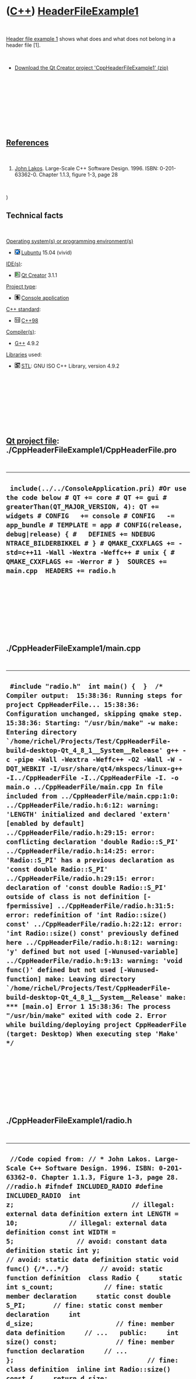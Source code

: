 



 

 

 

 

 

([C++](Cpp.htm)) [HeaderFileExample1](CppHeaderFileExample1.htm)
================================================================

 

[Header file example 1](CppHeaderFileExample1.htm) shows what does and
what does not belong in a header file \[1\].

 

-   [Download the Qt Creator project
    'CppHeaderFileExample1' (zip)](CppHeaderFileExample1.zip)

 

 

 

 

 

[References](CppReferences.htm)
-------------------------------

 

1.  [John Lakos](CppJohnLakos.htm). Large-Scale C++ Software Design.
    1996. ISBN: 0-201-63362-0. Chapter 1.1.3, figure 1-3, page 28

 

)

Technical facts
---------------

 

[Operating system(s) or programming environment(s)](CppOs.htm)

-   ![Lubuntu](PicLubuntu.png) [Lubuntu](CppLubuntu.htm) 15.04 (vivid)

[IDE(s)](CppIde.htm):

-   ![Qt Creator](PicQtCreator.png) [Qt Creator](CppQtCreator.htm) 3.1.1

[Project type](CppQtProjectType.htm):

-   ![console](PicConsole.png) [Console
    application](CppConsoleApplication.htm)

[C++ standard](CppStandard.htm):

-   ![C++98](PicCpp98.png) [C++98](Cpp98.htm)

[Compiler(s)](CppCompiler.htm):

-   [G++](CppGpp.htm) 4.9.2

[Libraries](CppLibrary.htm) used:

-   ![STL](PicStl.png) [STL](CppStl.htm): GNU ISO C++ Library, version
    4.9.2

 

 

 

 

 

[Qt project file](CppQtProjectFile.htm): ./CppHeaderFileExample1/CppHeaderFile.pro
----------------------------------------------------------------------------------

 

  ---------------------------------------------------------------------------------------------------------------------------------------------------------------------------------------------------------------------------------------------------------------------------------------------------------------------------------------------------------------------------------------------------------------------------------------
  ` include(../../ConsoleApplication.pri) #Or use the code below # QT += core # QT += gui # greaterThan(QT_MAJOR_VERSION, 4): QT += widgets # CONFIG   += console # CONFIG   -= app_bundle # TEMPLATE = app # CONFIG(release, debug|release) { #   DEFINES += NDEBUG NTRACE_BILDERBIKKEL # } # QMAKE_CXXFLAGS += -std=c++11 -Wall -Wextra -Weffc++ # unix { #   QMAKE_CXXFLAGS += -Werror # }  SOURCES += main.cpp  HEADERS += radio.h`
  ---------------------------------------------------------------------------------------------------------------------------------------------------------------------------------------------------------------------------------------------------------------------------------------------------------------------------------------------------------------------------------------------------------------------------------------

 

 

 

 

 

./CppHeaderFileExample1/main.cpp
--------------------------------

 

  -------------------------------------------------------------------------------------------------------------------------------------------------------------------------------------------------------------------------------------------------------------------------------------------------------------------------------------------------------------------------------------------------------------------------------------------------------------------------------------------------------------------------------------------------------------------------------------------------------------------------------------------------------------------------------------------------------------------------------------------------------------------------------------------------------------------------------------------------------------------------------------------------------------------------------------------------------------------------------------------------------------------------------------------------------------------------------------------------------------------------------------------------------------------------------------------------------------------------------------------------------------------------------------------------------------------------------------------------------------------------------------------------------------------------------------------------------------------------------------------------------------------------------------------------------------------------------------------------------------------------------------------------------------------------------------
  ``  #include "radio.h"  int main() {  }  /* Compiler output:  15:38:36: Running steps for project CppHeaderFile... 15:38:36: Configuration unchanged, skipping qmake step. 15:38:36: Starting: "/usr/bin/make" -w make: Entering directory `/home/richel/Projects/Test/CppHeaderFile-build-desktop-Qt_4_8_1__System__Release' g++ -c -pipe -Wall -Wextra -Weffc++ -O2 -Wall -W -DQT_WEBKIT -I/usr/share/qt4/mkspecs/linux-g++ -I../CppHeaderFile -I../CppHeaderFile -I. -o main.o ../CppHeaderFile/main.cpp In file included from ../CppHeaderFile/main.cpp:1:0: ../CppHeaderFile/radio.h:6:12: warning: 'LENGTH' initialized and declared 'extern' [enabled by default] ../CppHeaderFile/radio.h:29:15: error: conflicting declaration 'double Radio::S_PI' ../CppHeaderFile/radio.h:14:25: error: 'Radio::S_PI' has a previous declaration as 'const double Radio::S_PI' ../CppHeaderFile/radio.h:29:15: error: declaration of 'const double Radio::S_PI' outside of class is not definition [-fpermissive] ../CppHeaderFile/radio.h:31:5: error: redefinition of 'int Radio::size() const' ../CppHeaderFile/radio.h:22:12: error: 'int Radio::size() const' previously defined here ../CppHeaderFile/radio.h:8:12: warning: 'y' defined but not used [-Wunused-variable] ../CppHeaderFile/radio.h:9:13: warning: 'void func()' defined but not used [-Wunused-function] make: Leaving directory `/home/richel/Projects/Test/CppHeaderFile-build-desktop-Qt_4_8_1__System__Release' make: *** [main.o] Error 1 15:38:36: The process "/usr/bin/make" exited with code 2. Error while building/deploying project CppHeaderFile (target: Desktop) When executing step 'Make'  */ ``
  -------------------------------------------------------------------------------------------------------------------------------------------------------------------------------------------------------------------------------------------------------------------------------------------------------------------------------------------------------------------------------------------------------------------------------------------------------------------------------------------------------------------------------------------------------------------------------------------------------------------------------------------------------------------------------------------------------------------------------------------------------------------------------------------------------------------------------------------------------------------------------------------------------------------------------------------------------------------------------------------------------------------------------------------------------------------------------------------------------------------------------------------------------------------------------------------------------------------------------------------------------------------------------------------------------------------------------------------------------------------------------------------------------------------------------------------------------------------------------------------------------------------------------------------------------------------------------------------------------------------------------------------------------------------------------------

 

 

 

 

 

./CppHeaderFileExample1/radio.h
-------------------------------

 

  -------------------------------------------------------------------------------------------------------------------------------------------------------------------------------------------------------------------------------------------------------------------------------------------------------------------------------------------------------------------------------------------------------------------------------------------------------------------------------------------------------------------------------------------------------------------------------------------------------------------------------------------------------------------------------------------------------------------------------------------------------------------------------------------------------------------------------------------------------------------------------------------------------------------------------------------------------------------------------------------------------------------------------------------------------------------------------------------------------------------------------------------------------------------------------------------------------------------------------------------------------------------------------------------------------------------------------------------------------------------------------------
  ` //Code copied from: // * John Lakos. Large-Scale C++ Software Design. 1996. ISBN: 0-201-63362-0. Chapter 1.1.3, Figure 1-3, page 28.  //radio.h #ifndef INCLUDED_RADIO #define INCLUDED_RADIO  int z;                              // illegal: external data definition extern int LENGTH = 10;             // illegal: external data definition const int WIDTH = 5;                // avoid: constant data definition static int y;                       // avoid: static data definition static void func() {/*...*/}        // avoid: static function definition  class Radio {     static int s_count;             // fine: static member declaration     static const double S_PI;       // fine: static const member declaration     int d_size;                     // fine: member data definition     // ...   public:     int size() const;               // fine: member function declaration     // ... };                                  // fine: class definition  inline int Radio::size() const {     return d_size; }                                   // fine: inline function definition  int Radio::s_count;                 // illegal: static member definition  double Radio::S_PI = 3.14159265358; // illegal: static const member definition  int Radio::size() const { /*...*/ } // illegal: member function definition  #endif // INCLUDED_RADIO`
  -------------------------------------------------------------------------------------------------------------------------------------------------------------------------------------------------------------------------------------------------------------------------------------------------------------------------------------------------------------------------------------------------------------------------------------------------------------------------------------------------------------------------------------------------------------------------------------------------------------------------------------------------------------------------------------------------------------------------------------------------------------------------------------------------------------------------------------------------------------------------------------------------------------------------------------------------------------------------------------------------------------------------------------------------------------------------------------------------------------------------------------------------------------------------------------------------------------------------------------------------------------------------------------------------------------------------------------------------------------------------------------

 

 

 

 

 





 

[![Valid XHTML 1.0 Strict](valid-xhtml10.png){width="88"
height="31"}](http://validator.w3.org/check?uri=referer)

This page has been created by the [tool](Tools.htm)
[CodeToHtml](ToolCodeToHtml.htm)
